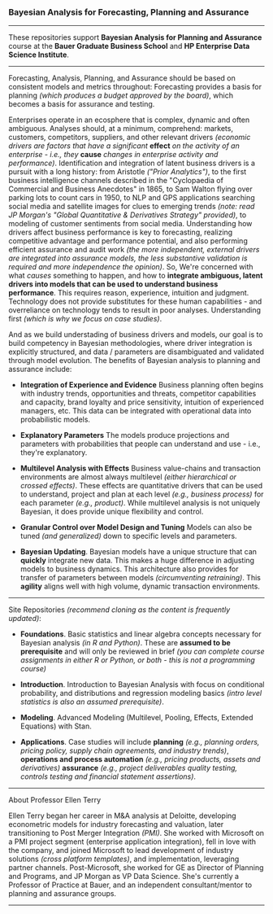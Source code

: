 ### Bayesian Analysis for Forecasting, Planning and Assurance

------

These repositories support **Bayesian Analysis for Planning and Assurance** course at the **Bauer Graduate Business School** and **HP Enterprise Data Science Institute**. 

------

Forecasting, Analysis, Planning, and Assurance should be based on consistent models and metrics throughout: Forecasting provides a basis for planning *(which produces a budget approved by the board)*, which becomes a basis for assurance and testing. 

Enterprises operate in an ecosphere that is complex, dynamic and often ambiguous. Analyses should, at a minimum, comprehend: markets, customers, competitors, suppliers, and other relevant drivers *(economic drivers are factors that have a significant* **effect** *on the activity of an enterprise - i.e., they* **cause** *changes in enterprise activity and performance)*. Identification and integration of latent business drivers is a pursuit with a long history: from Aristotle *("Prior Analytics")*, to the first business intelligence channels described in the "Cyclopaedia of Commercial and Business Anecdotes" in 1865, to Sam Walton flying over parking lots to count cars in 1950, to NLP and GPS applications searching social media and satellite images for clues to emerging trends *(note: read  JP Morgan's "Global Quantitative & Derivatives Strategy" provided)*, to modeling of customer sentiments from social media. Understanding how drivers affect business performance is key to forecasting, realizing competitive advantage and performance potential, and also performing efficient assurance and audit work *(the more independent, external drivers are integrated into assurance models, the less substantive validation is required and more independence the opinion)*. So, We're concerned with what *causes* something to happen, and how to **integrate ambiguous, latent drivers into models that can be used to understand business performance**. This requires reason, experience, intuition and judgment. Technology does not provide substitutes for these human capabilities - and overreliance on technology tends to result in poor analyses. Understanding first *(which is why we focus on case studies)*. 

And as we build understading of business drivers and models, our goal is to build competency in Bayesian methodologies, where driver integration is explicitly structured, and data / parameters are disambiguated and validated through model evolution. The benefits of Bayesian analysis to planning and assurance include:  

* **Integration of Experience and Evidence** Business planning often begins with industry trends, opportunities and threats, competitor capabilities and capacity, brand loyalty and price sensitivity, intuition of experienced managers, etc. This data can be integrated with operational data into probabilistic models. 

* **Explanatory Parameters** The models produce projections and parameters with probabilities that people can understand and use - i.e., they're explanatory.  

* **Multilevel Analysis with Effects** Business value-chains and transaction environments are almost always multilevel *(either hierarchical or crossed effects)*. These effects are quantitative drivers that can be used to understand, project and plan at each level *(e.g., business process)* for each parameter *(e.g., product)*. While multilevel analysis is not uniquely Bayesian, it does provide unique flexibility and control. 

* **Granular Control over Model Design and Tuning** Models can also be tuned *(and generalized)* down to specific levels and parameters. 

* **Bayesian Updating**. Bayesian models have a unique structure that can **quickly** integrate new data. This makes a huge difference in adjusting models to business dynamics. This architecture also provides for transfer of parameters between models *(circumventing retraining)*. This **agility** aligns well with high volume, dynamic transaction environments.

----

Site Repositories *(recommend cloning as the content is frequently updated)*:

* **Foundations**. Basic statistics and linear algebra concepts necessary for Bayesian analysis *(in R and Python)*. These are **assumed to be prerequisite** and will only be reviewed in brief *(you can complete course assignments in either R or Python, or both - this is not a programming course)*  

* **Introduction**. Introduction to Bayesian Analysis with focus on conditional probability, and distributions and regression modeling basics *(intro level statistics is also an assumed prerequisite)*.   

* **Modeling**. Advanced Modeling (Multilevel, Pooling, Effects, Extended Equations) with Stan.   

* **Applications**. Case studies will include **planning**  *(e.g., planning orders, pricing policy, supply chain agreements, and industry trends)*, **operations and process automation** *(e.g., pricing products, assets and derivatives)* **assurance** *(e.g., project deliverables quality testing, controls testing and financial statement assertions)*.

------

About Professor Ellen Terry

Ellen Terry began her career in M&A analysis at Deloitte, developing econometric models for industry forecasting and valuation, later transitioning to Post Merger Integration *(PMI)*. She worked with Microsoft on a PMI project segment (enterprise application integration), fell in love with the company, and joined Microsoft to lead development of industry solutions *(cross platform templates)*, and  implementation, leveraging partner channels. Post-Microsoft, she worked for GE as Director of Planning and Programs, and JP Morgan as VP Data Science. She's currently a Professor of Practice at Bauer, and an independent consultant/mentor to planning and assurance groups.   

------
